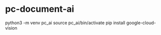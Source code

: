 # pc-document-ai



python3 -m venv pc_ai
source pc_ai/bin/activate
pip install google-cloud-vision
